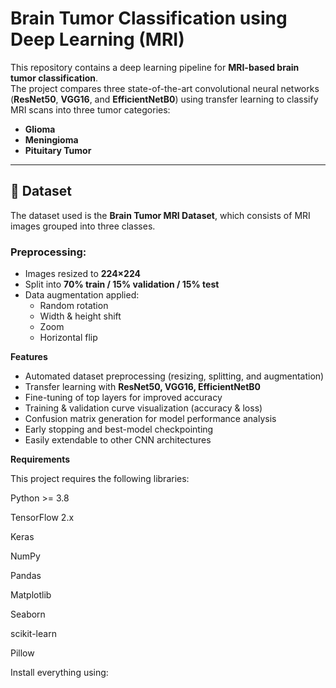 # Brain Tumor Classification using Deep Learning (MRI)

This repository contains a deep learning pipeline for **MRI-based brain tumor classification**.  
The project compares three state-of-the-art convolutional neural networks (**ResNet50**, **VGG16**, and **EfficientNetB0**) using transfer learning to classify MRI scans into three tumor categories:

- **Glioma**
- **Meningioma**
- **Pituitary Tumor**

---

## 📂 Dataset
The dataset used is the **Brain Tumor MRI Dataset**, which consists of MRI images grouped into three classes.  

### Preprocessing:
- Images resized to **224×224**
- Split into **70% train / 15% validation / 15% test**
- Data augmentation applied:  
  - Random rotation  
  - Width & height shift  
  - Zoom  
  - Horizontal flip  

 **Features**
-  Automated dataset preprocessing (resizing, splitting, and augmentation)  
-  Transfer learning with **ResNet50, VGG16, EfficientNetB0**  
-  Fine-tuning of top layers for improved accuracy  
-  Training & validation curve visualization (accuracy & loss)  
-  Confusion matrix generation for model performance analysis  
-  Early stopping and best-model checkpointing  
-  Easily extendable to other CNN architectures
  
**Requirements**

This project requires the following libraries:

Python >= 3.8

TensorFlow 2.x

Keras

NumPy

Pandas

Matplotlib

Seaborn

scikit-learn

Pillow

Install everything using:

